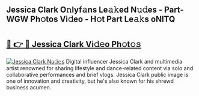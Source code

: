 ## Jessica Clark O𝚗lyf𝚊ns Le𝚊𝚔ed N𝚞𝚍es - Part-WGW Ph𝚘tos Vi𝚍eo - H𝚘t Part Le𝚊𝚔s oNlTQ

# <h2><a href="http://hf7en61.feru.top/?c=Jessica+Clark">🔗 👉 🔴 Jessica Clark Vi𝚍𝚎o Ph𝚘t𝚘𝚜</a></h2>

[![Jessica Clark Nu𝚍𝚎s](https://i.imgur.com/0TWrTi3.gif)](http://hf7en61.feru.top/?c=Jessica+Clark)
Digital influencer Jessica Clark and multimedia artist renowned for sharing lifestyle and dance-related content via solo and collaborative performances and brief vlogs. Jessica Clark public image is one of innovation and creativity, but he's also known for his shrewd business acumen. 

